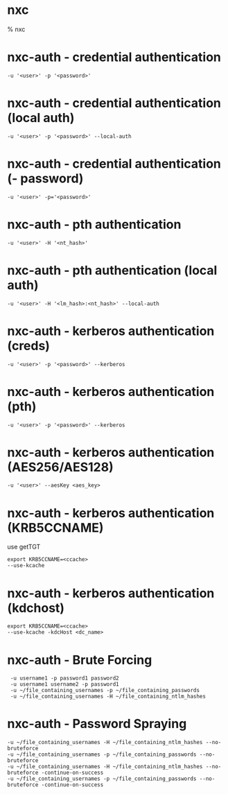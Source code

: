 # nxc

% nxc

# nxc-auth - credential authentication
```
-u '<user>' -p '<password>'
```

# nxc-auth - credential authentication (local auth)
```
-u '<user>' -p '<password>' --local-auth
```

# nxc-auth - credential authentication (- password)
```
-u '<user>' -p='<password>'
```

# nxc-auth - pth authentication
```
-u '<user>' -H '<nt_hash>'
```

# nxc-auth - pth authentication (local auth)
```
-u '<user>' -H '<lm_hash>:<nt_hash>' --local-auth
```

# nxc-auth - kerberos authentication (creds)
```
-u '<user>' -p '<password>' --kerberos
```

# nxc-auth - kerberos authentication (pth)
```
-u '<user>' -p '<password>' --kerberos
```

# nxc-auth - kerberos authentication (AES256/AES128)
```
-u '<user>' --aesKey <aes_key>
```

# nxc-auth - kerberos authentication (KRB5CCNAME)
use getTGT
```
export KRB5CCNAME=<ccache>
--use-kcache
```

# nxc-auth - kerberos authentication (kdchost)
```
export KRB5CCNAME=<ccache>
--use-kcache -kdcHost <dc_name> 
```

# nxc-auth - Brute Forcing
```
 -u username1 -p password1 password2
 -u username1 username2 -p password1
 -u ~/file_containing_usernames -p ~/file_containing_passwords
 -u ~/file_containing_usernames -H ~/file_containing_ntlm_hashes
```

# nxc-auth - Password Spraying
```
-u ~/file_containing_usernames -H ~/file_containing_ntlm_hashes --no-bruteforce
-u ~/file_containing_usernames -p ~/file_containing_passwords --no-bruteforce
-u ~/file_containing_usernames -H ~/file_containing_ntlm_hashes --no-bruteforce -continue-on-success
-u ~/file_containing_usernames -p ~/file_containing_passwords --no-bruteforce -continue-on-success
```